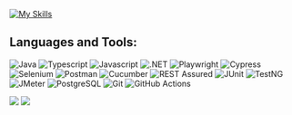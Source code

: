 <!--
### Hi there 👋

**mgrybel/mgrybel** is a ✨ _special_ ✨ repository because its `README.md` (this file) appears on your GitHub profile.

Here are some ideas to get you started:

- 🔭 I’m currently working on ...
- 🌱 I’m currently learning ...
- 👯 I’m looking to collaborate on ...
- 🤔 I’m looking for help with ...
- 💬 Ask me about ...
- 📫 How to reach me: ...
- 😄 Pronouns: ...
- ⚡ Fun fact: ...
-->

[![My Skills](https://skillicons.dev/icons?i=java,ts,js,py,cs,dotnet,react,vite,spring,maven,gradle,django,html,css,bootstrap,tailwind,vitest,cypress,selenium,gherkin,postman,mysql,postgres,sqlite,mongodb,elasticsearch,graphql,git,github,githubactions,gitlab,jenkins,docker,kubernetes,idea,pycharm,vscode,visualstudio,ai,regex,discord)](https://skillicons.dev)

## Languages and Tools:

![Java](https://img.shields.io/badge/Java-F05032?style=for-the-badge&logo=java&logoColor=white)
![Typescript](https://img.shields.io/badge/Typescript-4075bb?style=for-the-badge&logo=typescript&logoColor=white)
![Javascript](https://img.shields.io/badge/Javascript-c9b047?style=for-the-badge&logo=javascript&logoColor=white)
![.NET](https://img.shields.io/badge/.NET-512BD4?style=for-the-badge&logo=dotnet&logoColor=white)
![Playwright](https://img.shields.io/badge/Playwright-FF4154?style=for-the-badge&logo=playwright&logoColor=white)
![Cypress](https://img.shields.io/badge/Cypress-593D88?style=for-the-badge&logo=cypress&logoColor=white)
![Selenium](https://img.shields.io/badge/Selenium-3C873A?style=for-the-badge&logo=selenium&logoColor=white)
![Postman](https://img.shields.io/badge/Postman-ee7647?style=for-the-badge&logo=postman&logoColor=white)
![Cucumber](https://img.shields.io/badge/Cucumber-4EA94B?style=for-the-badge&logo=cucumber&logoColor=white)
![REST Assured](https://img.shields.io/badge/-Rest_Assured-0170FE?style=for-the-badge&logo=rest%20assured&logoColor=white)
![JUnit](https://img.shields.io/badge/JUnit-f9d14d?style=for-the-badge&logo=juint&logoColor=white)
![TestNG](https://img.shields.io/badge/TestNG-092749?style=for-the-badge&logo=testng&logoColor=white)
![JMeter](https://img.shields.io/badge/JMeter-7d3071?style=for-the-badge&logo=jmeter&logoColor=white)
![PostgreSQL](https://img.shields.io/badge/PostgreSQL-3d648a?style=for-the-badge&logo=postgresql&logoColor=white)
![Git](https://img.shields.io/badge/Git-F05032?style=for-the-badge&logo=git&logoColor=white)
![GitHub Actions](https://img.shields.io/badge/-GitHub_Actions-0170FE?style=for-the-badge&logo=github%20actions&logoColor=white)

<p>
  <img src="https://streak-stats.demolab.com/?user=mgrybel&theme=transparent&hide_border=true&stroke=transparent" align="top" /> 
  <img src="https://github-readme-stats.vercel.app/api/top-langs/?username=mgrybel&theme=transparent&langs_count=8&layout=compact&hide_border=true" align="top" />
</p>
